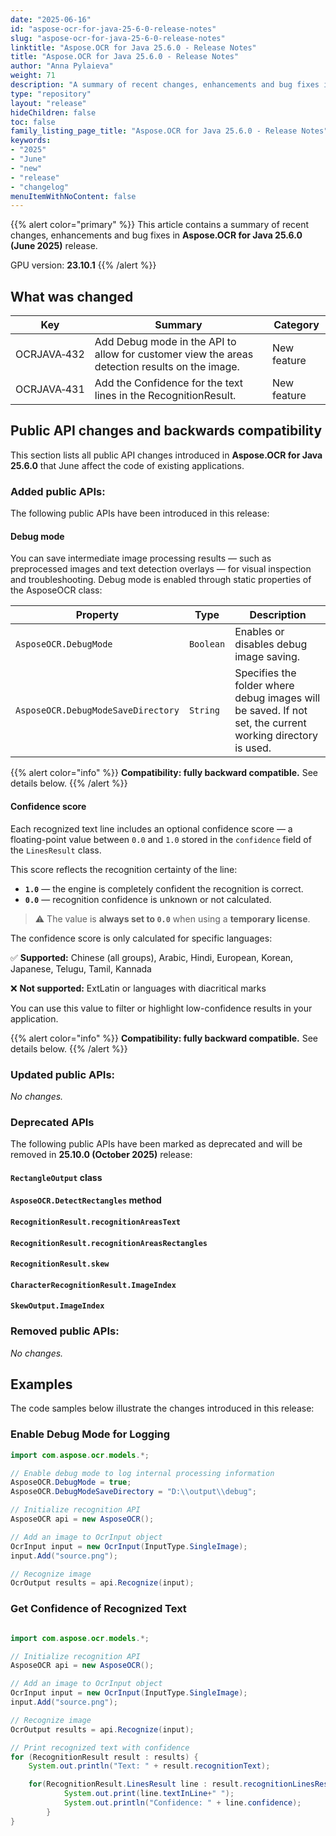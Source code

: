 ```yaml
---
date: "2025-06-16"
id: "aspose-ocr-for-java-25-6-0-release-notes"
slug: "aspose-ocr-for-java-25-6-0-release-notes"
linktitle: "Aspose.OCR for Java 25.6.0 - Release Notes"
title: "Aspose.OCR for Java 25.6.0 - Release Notes"
author: "Anna Pylaieva"
weight: 71
description: "A summary of recent changes, enhancements and bug fixes in Aspose.OCR for Java 25.6.0 (June 2025) release."
type: "repository"
layout: "release"
hideChildren: false
toc: false
family_listing_page_title: "Aspose.OCR for Java 25.6.0 - Release Notes"
keywords:
- "2025"
- "June"
- "new"
- "release"
- "changelog"
menuItemWithNoContent: false
---
```


{{% alert color="primary" %}}
This article contains a summary of recent changes, enhancements and bug fixes in **Aspose.OCR for Java 25.6.0 (June 2025)** release.

GPU version: **23.10.1**
{{% /alert %}}

## What was changed

Key | Summary | Category
--- | ------- | --------
OCRJAVA&#8209;432 | Add Debug mode in the API to allow for customer view the areas detection results on the image. | New feature
OCRJAVA&#8209;431 | Add the Confidence for the text lines in the RecognitionResult. | New feature

## Public API changes and backwards compatibility

This section lists all public API changes introduced in **Aspose.OCR for Java 25.6.0** that June affect the code of existing applications.

### Added public APIs:

The following public APIs have been introduced in this release:

#### Debug mode

You can save intermediate image processing results — such as preprocessed images and text detection overlays — for visual inspection and troubleshooting. Debug mode is enabled through static properties of the AsposeOCR class:

Property | Type | Description
-------- | -----| -----------
`AsposeOCR.DebugMode` | `Boolean` | Enables or disables debug image saving.
`AsposeOCR.DebugModeSaveDirectory` | `String` | Specifies the folder where debug images will be saved. If not set, the current working directory is used.

{{% alert color="info" %}}
**Compatibility: fully backward compatible.** See details below.
{{% /alert %}}


#### Confidence score

Each recognized text line includes an optional confidence score — a floating-point value between `0.0` and `1.0` stored in the `confidence` field of the `LinesResult` class.

This score reflects the recognition certainty of the line:

* **`1.0`** — the engine is completely confident the recognition is correct.
* **`0.0`** — recognition confidence is unknown or not calculated.

> ⚠️ The value is **always set to `0.0`** when using a **temporary license**.

The confidence score is only calculated for specific languages:

✅ **Supported:**
Chinese (all groups), Arabic, Hindi, European, Korean, Japanese, Telugu, Tamil, Kannada

❌ **Not supported:**
ExtLatin or languages with diacritical marks

You can use this value to filter or highlight low-confidence results in your application.


{{% alert color="info" %}}
**Compatibility: fully backward compatible.** See details below.
{{% /alert %}}

### Updated public APIs:

_No changes._

### Deprecated APIs

The following public APIs have been marked as deprecated and will be removed in **25.10.0 (October 2025)** release:

#### `RectangleOutput` class

#### `AsposeOCR.DetectRectangles` method

#### `RecognitionResult.recognitionAreasText`

#### `RecognitionResult.recognitionAreasRectangles`

#### `RecognitionResult.skew`

#### `CharacterRecognitionResult.ImageIndex`

#### `SkewOutput.ImageIndex`


### Removed public APIs:

_No changes._

## Examples

The code samples below illustrate the changes introduced in this release:

### Enable Debug Mode for Logging

```java
import com.aspose.ocr.models.*;

// Enable debug mode to log internal processing information
AsposeOCR.DebugMode = true;
AsposeOCR.DebugModeSaveDirectory = "D:\\output\\debug";

// Initialize recognition API
AsposeOCR api = new AsposeOCR();

// Add an image to OcrInput object
OcrInput input = new OcrInput(InputType.SingleImage);
input.Add("source.png");

// Recognize image
OcrOutput results = api.Recognize(input);

```

### Get Confidence of Recognized Text
```java

import com.aspose.ocr.models.*;

// Initialize recognition API
AsposeOCR api = new AsposeOCR();

// Add an image to OcrInput object
OcrInput input = new OcrInput(InputType.SingleImage);
input.Add("source.png");

// Recognize image
OcrOutput results = api.Recognize(input);

// Print recognized text with confidence
for (RecognitionResult result : results) {
    System.out.println("Text: " + result.recognitionText);

    for(RecognitionResult.LinesResult line : result.recognitionLinesResult){
			System.out.print(line.textInLine+" ");
			System.out.println("Confidence: " + line.confidence);
		}    
}

```


